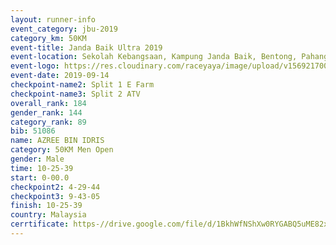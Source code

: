 ```yaml
---
layout: runner-info 
event_category: jbu-2019 
category_km: 50KM 
event-title: Janda Baik Ultra 2019
event-location: Sekolah Kebangsaan, Kampung Janda Baik, Bentong, Pahang, Malaysia 
event-logo: https://res.cloudinary.com/raceyaya/image/upload/v1569217009/logo/janda-baik_vch1pc.jpg 
event-date: 2019-09-14 
checkpoint-name2: Split 1 E Farm 
checkpoint-name3: Split 2 ATV 
overall_rank: 184
gender_rank: 144
category_rank: 89
bib: 51086
name: AZREE BIN IDRIS
category: 50KM Men Open
gender: Male
time: 10-25-39
start: 0-00.0
checkpoint2: 4-29-44
checkpoint3: 9-43-05
finish: 10-25-39
country: Malaysia
cerrtificate: https-//drive.google.com/file/d/1BkhWfNShXw0RYGABQ5uME82xxMLjCrhm/view?usp=sharing
---
```

